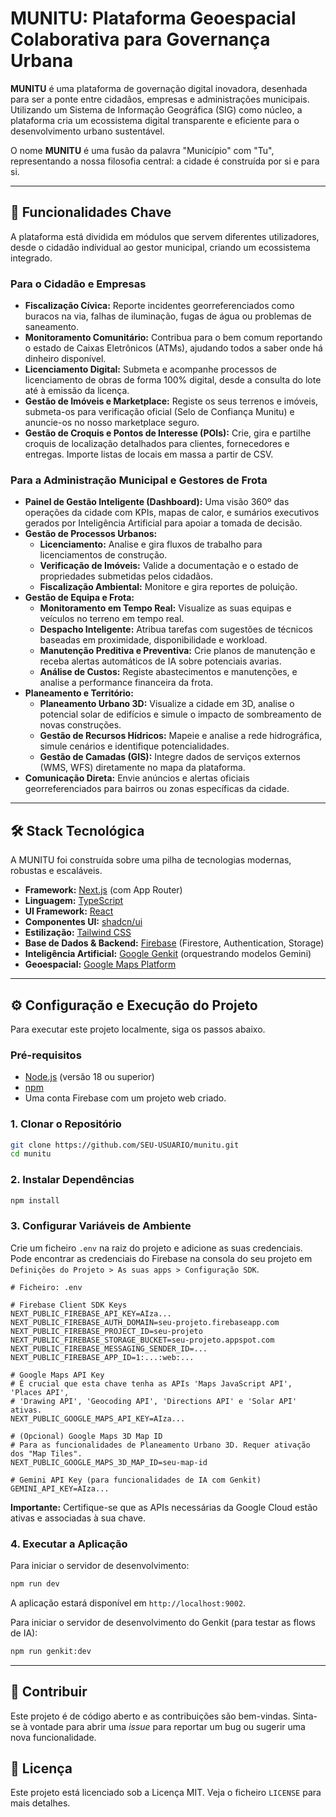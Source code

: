 
# MUNITU: Plataforma Geoespacial Colaborativa para Governança Urbana

**MUNITU** é uma plataforma de governação digital inovadora, desenhada para ser a ponte entre cidadãos, empresas e administrações municipais. Utilizando um Sistema de Informação Geográfica (SIG) como núcleo, a plataforma cria um ecossistema digital transparente e eficiente para o desenvolvimento urbano sustentável.

O nome **MUNITU** é uma fusão da palavra "Município" com "Tu", representando a nossa filosofia central: a cidade é construída por si e para si.

---

## 🚀 Funcionalidades Chave

A plataforma está dividida em módulos que servem diferentes utilizadores, desde o cidadão individual ao gestor municipal, criando um ecossistema integrado.

### Para o Cidadão e Empresas
*   **Fiscalização Cívica:** Reporte incidentes georreferenciados como buracos na via, falhas de iluminação, fugas de água ou problemas de saneamento.
*   **Monitoramento Comunitário:** Contribua para o bem comum reportando o estado de Caixas Eletrônicos (ATMs), ajudando todos a saber onde há dinheiro disponível.
*   **Licenciamento Digital:** Submeta e acompanhe processos de licenciamento de obras de forma 100% digital, desde a consulta do lote até à emissão da licença.
*   **Gestão de Imóveis e Marketplace:** Registe os seus terrenos e imóveis, submeta-os para verificação oficial (Selo de Confiança Munitu) e anuncie-os no nosso marketplace seguro.
*   **Gestão de Croquis e Pontos de Interesse (POIs):** Crie, gira e partilhe croquis de localização detalhados para clientes, fornecedores e entregas. Importe listas de locais em massa a partir de CSV.

### Para a Administração Municipal e Gestores de Frota
*   **Painel de Gestão Inteligente (Dashboard):** Uma visão 360º das operações da cidade com KPIs, mapas de calor, e sumários executivos gerados por Inteligência Artificial para apoiar a tomada de decisão.
*   **Gestão de Processos Urbanos:**
    *   **Licenciamento:** Analise e gira fluxos de trabalho para licenciamentos de construção.
    *   **Verificação de Imóveis:** Valide a documentação e o estado de propriedades submetidas pelos cidadãos.
    *   **Fiscalização Ambiental:** Monitore e gira reportes de poluição.
*   **Gestão de Equipa e Frota:**
    *   **Monitoramento em Tempo Real:** Visualize as suas equipas e veículos no terreno em tempo real.
    *   **Despacho Inteligente:** Atribua tarefas com sugestões de técnicos baseadas em proximidade, disponibilidade e workload.
    *   **Manutenção Preditiva e Preventiva:** Crie planos de manutenção e receba alertas automáticos de IA sobre potenciais avarias.
    *   **Análise de Custos:** Registe abastecimentos e manutenções, e analise a performance financeira da frota.
*   **Planeamento e Território:**
    *   **Planeamento Urbano 3D:** Visualize a cidade em 3D, analise o potencial solar de edifícios e simule o impacto de sombreamento de novas construções.
    *   **Gestão de Recursos Hídricos:** Mapeie e analise a rede hidrográfica, simule cenários e identifique potencialidades.
    *   **Gestão de Camadas (GIS):** Integre dados de serviços externos (WMS, WFS) diretamente no mapa da plataforma.
*   **Comunicação Direta:** Envie anúncios e alertas oficiais georreferenciados para bairros ou zonas específicas da cidade.

---

## 🛠️ Stack Tecnológica

A MUNITU foi construída sobre uma pilha de tecnologias modernas, robustas e escaláveis.

*   **Framework:** [Next.js](https://nextjs.org/) (com App Router)
*   **Linguagem:** [TypeScript](https://www.typescriptlang.org/)
*   **UI Framework:** [React](https://react.dev/)
*   **Componentes UI:** [shadcn/ui](https://ui.shadcn.com/)
*   **Estilização:** [Tailwind CSS](https://tailwindcss.com/)
*   **Base de Dados & Backend:** [Firebase](https://firebase.google.com/) (Firestore, Authentication, Storage)
*   **Inteligência Artificial:** [Google Genkit](https://firebase.google.com/docs/genkit) (orquestrando modelos Gemini)
*   **Geoespacial:** [Google Maps Platform](https://mapsplatform.google.com/)

---

## ⚙️ Configuração e Execução do Projeto

Para executar este projeto localmente, siga os passos abaixo.

### Pré-requisitos
- [Node.js](https://nodejs.org/) (versão 18 ou superior)
- [npm](https://www.npmjs.com/)
- Uma conta Firebase com um projeto web criado.

### 1. Clonar o Repositório
```bash
git clone https://github.com/SEU-USUARIO/munitu.git
cd munitu
```

### 2. Instalar Dependências
```bash
npm install
```

### 3. Configurar Variáveis de Ambiente
Crie um ficheiro `.env` na raiz do projeto e adicione as suas credenciais. Pode encontrar as credenciais do Firebase na consola do seu projeto em `Definições do Projeto > As suas apps > Configuração SDK`.

```plaintext
# Ficheiro: .env

# Firebase Client SDK Keys
NEXT_PUBLIC_FIREBASE_API_KEY=AIza...
NEXT_PUBLIC_FIREBASE_AUTH_DOMAIN=seu-projeto.firebaseapp.com
NEXT_PUBLIC_FIREBASE_PROJECT_ID=seu-projeto
NEXT_PUBLIC_FIREBASE_STORAGE_BUCKET=seu-projeto.appspot.com
NEXT_PUBLIC_FIREBASE_MESSAGING_SENDER_ID=...
NEXT_PUBLIC_FIREBASE_APP_ID=1:...:web:...

# Google Maps API Key
# É crucial que esta chave tenha as APIs 'Maps JavaScript API', 'Places API', 
# 'Drawing API', 'Geocoding API', 'Directions API' e 'Solar API' ativas.
NEXT_PUBLIC_GOOGLE_MAPS_API_KEY=AIza...

# (Opcional) Google Maps 3D Map ID
# Para as funcionalidades de Planeamento Urbano 3D. Requer ativação dos "Map Tiles".
NEXT_PUBLIC_GOOGLE_MAPS_3D_MAP_ID=seu-map-id

# Gemini API Key (para funcionalidades de IA com Genkit)
GEMINI_API_KEY=AIza...
```
**Importante:** Certifique-se que as APIs necessárias da Google Cloud estão ativas e associadas à sua chave.

### 4. Executar a Aplicação
Para iniciar o servidor de desenvolvimento:
```bash
npm run dev
```
A aplicação estará disponível em `http://localhost:9002`.

Para iniciar o servidor de desenvolvimento do Genkit (para testar as flows de IA):
```bash
npm run genkit:dev
```

---

## 🤝 Contribuir

Este projeto é de código aberto e as contribuições são bem-vindas. Sinta-se à vontade para abrir uma *issue* para reportar um bug ou sugerir uma nova funcionalidade.

## 📄 Licença

Este projeto está licenciado sob a Licença MIT. Veja o ficheiro `LICENSE` para mais detalhes.
